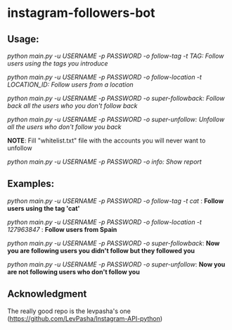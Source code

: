 # instagram-followers-bot


## Usage: 

*python main.py -u USERNAME -p PASSWORD -o follow-tag -t TAG: Follow users using the tags you introduce*

*python main.py -u USERNAME -p PASSWORD -o follow-location -t LOCATION_ID: Follow users from a location*

*python main.py -u USERNAME -p PASSWORD -o super-followback: Follow back all the users who you don't follow back*

*python main.py -u USERNAME -p PASSWORD -o super-unfollow: Unfollow all the users who don't follow you back*

**NOTE**: Fill "whitelist.txt" file with the accounts you will never want to unfollow

*python main.py -u USERNAME -p PASSWORD -o info: Show report*



## Examples:

*python main.py -u USERNAME -p PASSWORD -o follow-tag -t cat* : **Follow users using the tag 'cat'** 

*python main.py -u USERNAME -p PASSWORD -o follow-location -t 127963847* : **Follow users from Spain** 

*python main.py -u USERNAME -p PASSWORD -o super-followback*: **Now you are following users you didn't follow but they followed you**

*python main.py -u USERNAME -p PASSWORD -o super-unfollow*: **Now you are not following users who don't follow you**




## Acknowledgment

The really good repo is the levpasha's one (https://github.com/LevPasha/Instagram-API-python) 
